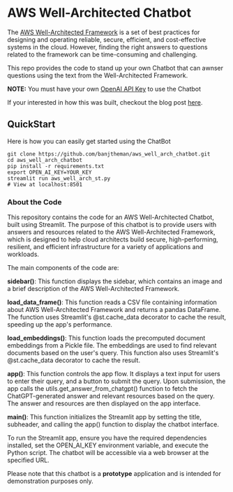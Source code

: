 # AWS Well-Architected Chatbot

The [AWS Well-Architected Framework](https://aws.amazon.com/architecture/well-architected/) is a set of best practices for designing and operating reliable, secure, efficient, and cost-effective systems in the cloud. However, finding the right answers to questions related to the framework can be time-consuming and challenging. 

This repo provides the code to stand up your own Chatbot that can awnser questions using the text from the Well-Architected Framework.

**NOTE:** You must have your own [OpenAI API Key](https://platform.openai.com/account/api-keys) to use the Chatbot

If your interested in how this was built, checkout the blog post [here](https://www.buildon.aws/posts/well-arch-chatbot).

## QuickStart

Here is how you can easily get started using the ChatBot

```
git clone https://github.com/banjtheman/aws_well_arch_chatbot.git
cd aws_well_arch_chatbot
pip install -r requirements.txt
export OPEN_AI_KEY=YOUR_KEY
streamlit run aws_well_arch_st.py
# View at localhost:8501
```

### About the Code

This repository contains the code for an AWS Well-Architected Chatbot, built using Streamlit. The purpose of this chatbot is to provide users with answers and resources related to the AWS Well-Architected Framework, which is designed to help cloud architects build secure, high-performing, resilient, and efficient infrastructure for a variety of applications and workloads.

The main components of the code are:

**sidebar()**: This function displays the sidebar, which contains an image and a brief description of the AWS Well-Architected Framework.

**load_data_frame()**: This function reads a CSV file containing information about AWS Well-Architected Framework and returns a pandas DataFrame. The function uses Streamlit's @st.cache_data decorator to cache the result, speeding up the app's performance.

**load_embeddings()**: This function loads the precomputed document embeddings from a Pickle file. The embeddings are used to find relevant documents based on the user's query. This function also uses Streamlit's @st.cache_data decorator to cache the result.

**app()**: This function controls the app flow. It displays a text input for users to enter their query, and a button to submit the query. Upon submission, the app calls the utils.get_answer_from_chatgpt() function to fetch the ChatGPT-generated answer and relevant resources based on the query. The answer and resources are then displayed on the app interface.

**main()**: This function initializes the Streamlit app by setting the title, subheader, and calling the app() function to display the chatbot interface.

To run the Streamlit app, ensure you have the required dependencies installed, set the OPEN_AI_KEY environment variable, and execute the Python script. The chatbot will be accessible via a web browser at the specified URL.

Please note that this chatbot is a **prototype** application and is intended for demonstration purposes only.
